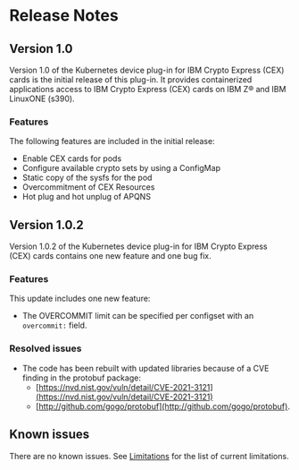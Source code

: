 # Release Notes

## Version 1.0

Version 1.0 of the Kubernetes device plug-in for IBM Crypto Express (CEX) cards
is the initial release of this plug-in. It provides containerized applications
access to IBM Crypto Express (CEX) cards on IBM Z® and IBM LinuxONE (s390).

### Features

The following features are included in the initial release:

* Enable CEX cards for pods
* Configure available crypto sets by using a ConfigMap
* Static copy of the sysfs for the pod
* Overcommitment of CEX Resources
* Hot plug and hot unplug of APQNS

## Version 1.0.2

Version 1.0.2 of the Kubernetes device plug-in for IBM Crypto Express (CEX)
cards contains one new feature and one bug fix.

### Features

This update includes one new feature:

* The OVERCOMMIT limit can be specified per configset with an `overcommit:` field.

### Resolved issues

* The code has been rebuilt with updated libraries because of a CVE finding in
  the protobuf package:
   * [https://nvd.nist.gov/vuln/detail/CVE-2021-3121](https://nvd.nist.gov/vuln/detail/CVE-2021-3121)
   * [http://github.com/gogo/protobuf](http://github.com/gogo/protobuf).

## Known issues

There are no known issues. See
[Limitations](technical_concepts_limitations.md#limitations) for the list of
current limitations.

<!--For a list of the features and improvements that were introduced in version xx , see What's new
With this offering, the following new features are introduced:
These release notes contain:
    New features summary
    Known issues
    Resolved issues
    Prerequisites and installation information
# Resolved issues
The release includes various bug fixes.-->

